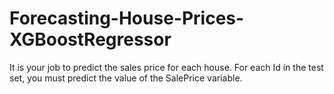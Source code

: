 # Forecasting-House-Prices-XGBoostRegressor
It is your job to predict the sales price for each house. For each Id in the test set, you must predict the value of the SalePrice variable. 
